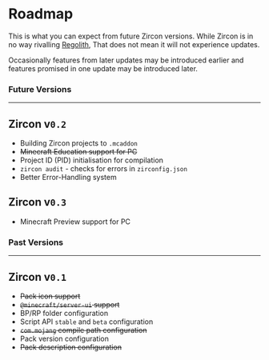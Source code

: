 # Roadmap
This is what you can expect from future Zircon versions. While Zircon is in no way rivalling [Regolith](https://github.com/Bedrock-OSS/Regolith), That does not mean it will not experience updates.

Occasionally features from later updates may be introduced earlier and features promised in one update may be introduced later.

### Future Versions
---

## Zircon v`0.2`
- Building Zircon projects to `.mcaddon`
- ~~Minecraft Education support for PC~~
- Project ID (PID) initialisation for compilation
- `zircon audit` - checks for errors in `zirconfig.json`
- Better Error-Handling system

## Zircon v`0.3`
- Minecraft Preview support for PC

### Past Versions
---

## Zircon v`0.1`
- ~~Pack icon support~~
- ~~`@minecraft/server-ui` support~~
- BP/RP folder configuration
- Script API `stable` and `beta` configuration
- ~~`com.mojang` compile path configuration~~
- Pack version configuration
- ~~Pack description configuration~~